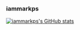 ### iammarkps

[![iammarkps's GitHub stats](https://github-readme-stats.vercel.app/api?username=iammarkps)](https://github.com/iammarkps)
